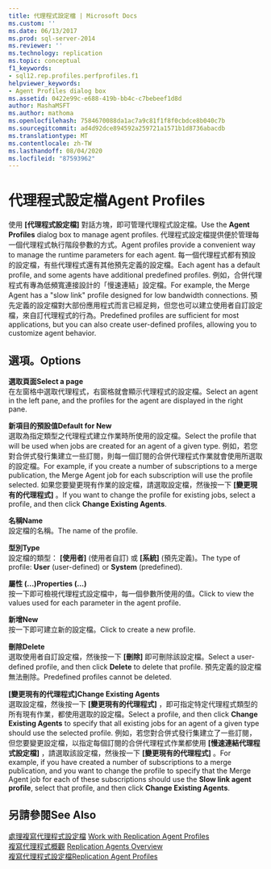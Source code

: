 ```yaml
---
title: 代理程式設定檔 | Microsoft Docs
ms.custom: ''
ms.date: 06/13/2017
ms.prod: sql-server-2014
ms.reviewer: ''
ms.technology: replication
ms.topic: conceptual
f1_keywords:
- sql12.rep.profiles.perfprofiles.f1
helpviewer_keywords:
- Agent Profiles dialog box
ms.assetid: 0422e99c-e688-419b-bb4c-c7bebeef1d8d
author: MashaMSFT
ms.author: mathoma
ms.openlocfilehash: 7584670088da1ac7a9c81f1f8f0cbdce8b040c7b
ms.sourcegitcommit: ad4d92dce894592a259721a1571b1d8736abacdb
ms.translationtype: MT
ms.contentlocale: zh-TW
ms.lasthandoff: 08/04/2020
ms.locfileid: "87593962"
---
```

# <a name="agent-profiles"></a><span data-ttu-id="4a742-102">代理程式設定檔</span><span class="sxs-lookup"><span data-stu-id="4a742-102">Agent Profiles</span></span>
  <span data-ttu-id="4a742-103">使用 **[代理程式設定檔]** 對話方塊，即可管理代理程式設定檔。</span><span class="sxs-lookup"><span data-stu-id="4a742-103">Use the **Agent Profiles** dialog box to manage agent profiles.</span></span> <span data-ttu-id="4a742-104">代理程式設定檔提供便於管理每一個代理程式執行階段參數的方式。</span><span class="sxs-lookup"><span data-stu-id="4a742-104">Agent profiles provide a convenient way to manage the runtime parameters for each agent.</span></span> <span data-ttu-id="4a742-105">每一個代理程式都有預設的設定檔，有些代理程式還有其他預先定義的設定檔。</span><span class="sxs-lookup"><span data-stu-id="4a742-105">Each agent has a default profile, and some agents have additional predefined profiles.</span></span> <span data-ttu-id="4a742-106">例如，合併代理程式有專為低頻寬連接設計的「慢速連結」設定檔。</span><span class="sxs-lookup"><span data-stu-id="4a742-106">For example, the Merge Agent has a "slow link" profile designed for low bandwidth connections.</span></span> <span data-ttu-id="4a742-107">預先定義的設定檔對大部份應用程式而言已經足夠，但您也可以建立使用者自訂設定檔，來自訂代理程式的行為。</span><span class="sxs-lookup"><span data-stu-id="4a742-107">Predefined profiles are sufficient for most applications, but you can also create user-defined profiles, allowing you to customize agent behavior.</span></span>  
  
## <a name="options"></a><span data-ttu-id="4a742-108">選項。</span><span class="sxs-lookup"><span data-stu-id="4a742-108">Options</span></span>  
 <span data-ttu-id="4a742-109">**選取頁面**</span><span class="sxs-lookup"><span data-stu-id="4a742-109">**Select a page**</span></span>  
 <span data-ttu-id="4a742-110">在左窗格中選取代理程式，右窗格就會顯示代理程式的設定檔。</span><span class="sxs-lookup"><span data-stu-id="4a742-110">Select an agent in the left pane, and the profiles for the agent are displayed in the right pane.</span></span>  
  
 <span data-ttu-id="4a742-111">**新項目的預設值**</span><span class="sxs-lookup"><span data-stu-id="4a742-111">**Default for New**</span></span>  
 <span data-ttu-id="4a742-112">選取為指定類型之代理程式建立作業時所使用的設定檔。</span><span class="sxs-lookup"><span data-stu-id="4a742-112">Select the profile that will be used when jobs are created for an agent of a given type.</span></span> <span data-ttu-id="4a742-113">例如，若您對合併式發行集建立一些訂閱，則每一個訂閱的合併代理程式作業就會使用所選取的設定檔。</span><span class="sxs-lookup"><span data-stu-id="4a742-113">For example, if you create a number of subscriptions to a merge publication, the Merge Agent job for each subscription will use the profile selected.</span></span> <span data-ttu-id="4a742-114">如果您要變更現有作業的設定檔，請選取設定檔，然後按一下 **[變更現有的代理程式]** 。</span><span class="sxs-lookup"><span data-stu-id="4a742-114">If you want to change the profile for existing jobs, select a profile, and then click **Change Existing Agents**.</span></span>  
  
 <span data-ttu-id="4a742-115">**名稱**</span><span class="sxs-lookup"><span data-stu-id="4a742-115">**Name**</span></span>  
 <span data-ttu-id="4a742-116">設定檔的名稱。</span><span class="sxs-lookup"><span data-stu-id="4a742-116">The name of the profile.</span></span>  
  
 <span data-ttu-id="4a742-117">**型別**</span><span class="sxs-lookup"><span data-stu-id="4a742-117">**Type**</span></span>  
 <span data-ttu-id="4a742-118">設定檔的類型： **[使用者]** (使用者自訂) 或 **[系統]** (預先定義)。</span><span class="sxs-lookup"><span data-stu-id="4a742-118">The type of profile: **User** (user-defined) or **System** (predefined).</span></span>  
  
 <span data-ttu-id="4a742-119">**屬性 (...)**</span><span class="sxs-lookup"><span data-stu-id="4a742-119">**Properties (...)**</span></span>  
 <span data-ttu-id="4a742-120">按一下即可檢視代理程式設定檔中，每一個參數所使用的值。</span><span class="sxs-lookup"><span data-stu-id="4a742-120">Click to view the values used for each parameter in the agent profile.</span></span>  
  
 <span data-ttu-id="4a742-121">**新增**</span><span class="sxs-lookup"><span data-stu-id="4a742-121">**New**</span></span>  
 <span data-ttu-id="4a742-122">按一下即可建立新的設定檔。</span><span class="sxs-lookup"><span data-stu-id="4a742-122">Click to create a new profile.</span></span>  
  
 <span data-ttu-id="4a742-123">**刪除**</span><span class="sxs-lookup"><span data-stu-id="4a742-123">**Delete**</span></span>  
 <span data-ttu-id="4a742-124">選取使用者自訂設定檔，然後按一下 **[刪除]** 即可刪除該設定檔。</span><span class="sxs-lookup"><span data-stu-id="4a742-124">Select a user-defined profile, and then click **Delete** to delete that profile.</span></span> <span data-ttu-id="4a742-125">預先定義的設定檔無法刪除。</span><span class="sxs-lookup"><span data-stu-id="4a742-125">Predefined profiles cannot be deleted.</span></span>  
  
 <span data-ttu-id="4a742-126">**[變更現有的代理程式]**</span><span class="sxs-lookup"><span data-stu-id="4a742-126">**Change Existing Agents**</span></span>  
 <span data-ttu-id="4a742-127">選取設定檔，然後按一下 **[變更現有的代理程式]** ，即可指定特定代理程式類型的所有現有作業，都使用選取的設定檔。</span><span class="sxs-lookup"><span data-stu-id="4a742-127">Select a profile, and then click **Change Existing Agents** to specify that all existing jobs for an agent of a given type should use the selected profile.</span></span> <span data-ttu-id="4a742-128">例如，若您對合併式發行集建立了一些訂閱，但您要變更設定檔，以指定每個訂閱的合併代理程式作業都使用 **[慢速連結代理程式設定檔]** ，請選取該設定檔，然後按一下 **[變更現有的代理程式]** 。</span><span class="sxs-lookup"><span data-stu-id="4a742-128">For example, if you have created a number of subscriptions to a merge publication, and you want to change the profile to specify that the Merge Agent job for each of these subscriptions should use the **Slow link agent profile**, select that profile, and then click **Change Existing Agents**.</span></span>  
  
## <a name="see-also"></a><span data-ttu-id="4a742-129">另請參閱</span><span class="sxs-lookup"><span data-stu-id="4a742-129">See Also</span></span>  
 <span data-ttu-id="4a742-130">[處理複寫代理程式設定檔](agents/work-with-replication-agent-profiles.md) </span><span class="sxs-lookup"><span data-stu-id="4a742-130">[Work with Replication Agent Profiles](agents/work-with-replication-agent-profiles.md) </span></span>  
 <span data-ttu-id="4a742-131">[複寫代理程式概觀](agents/replication-agents-overview.md) </span><span class="sxs-lookup"><span data-stu-id="4a742-131">[Replication Agents Overview](agents/replication-agents-overview.md) </span></span>  
 [<span data-ttu-id="4a742-132">複寫代理程式設定檔</span><span class="sxs-lookup"><span data-stu-id="4a742-132">Replication Agent Profiles</span></span>](agents/replication-agent-profiles.md)  
  
  
